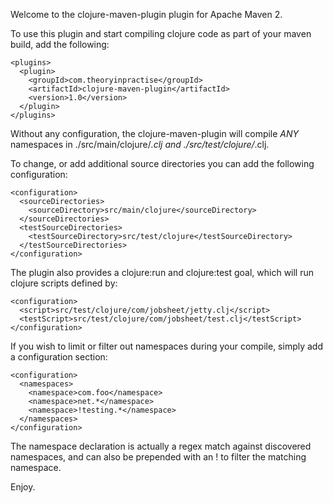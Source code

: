 Welcome to the clojure-maven-plugin plugin for Apache Maven 2.

To use this plugin and start compiling clojure code as part of your maven build, add the following:

    <plugins>
      <plugin>
        <groupId>com.theoryinpractise</groupId>
        <artifactId>clojure-maven-plugin</artifactId>
        <version>1.0</version>
      </plugin>
    </plugins>

Without any configuration, the clojure-maven-plugin will compile *ANY* namespaces in ./src/main/clojure/*.clj and
./src/test/clojure/*.clj.

To change, or add additional source directories you can add the following configuration:

    <configuration>
      <sourceDirectories>
        <sourceDirectory>src/main/clojure</sourceDirectory>
      </sourceDirectories>
      <testSourceDirectories>
        <testSourceDirectory>src/test/clojure</testSourceDirectory>
      </testSourceDirectories>
    </configuration>

The plugin also provides a clojure:run and clojure:test goal, which will run clojure scripts defined by:

    <configuration>
      <script>src/test/clojure/com/jobsheet/jetty.clj</script>
      <testScript>src/test/clojure/com/jobsheet/test.clj</testScript>
    </configuration>

If you wish to limit or filter out namespaces during your compile, simply add a <namespaces>
configuration section:

    <configuration>
      <namespaces>
        <namespace>com.foo</namespace>
        <namespace>net.*</namespace>
        <namespace>!testing.*</namespace>
      </namespaces>
    </configuration>

The namespace declaration is actually a regex match against discovered namespaces, and can also be
prepended with an ! to filter the matching namespace. 

Enjoy.

